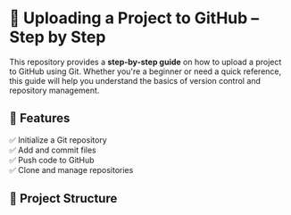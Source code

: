# 🚀 Uploading a Project to GitHub – Step by Step  

This repository provides a **step-by-step guide** on how to upload a project to GitHub using Git. Whether you're a beginner or need a quick reference, this guide will help you understand the basics of version control and repository management.  

## 📌 Features  
✅ Initialize a Git repository  
✅ Add and commit files  
✅ Push code to GitHub  
✅ Clone and manage repositories  

## 📂 Project Structure  
